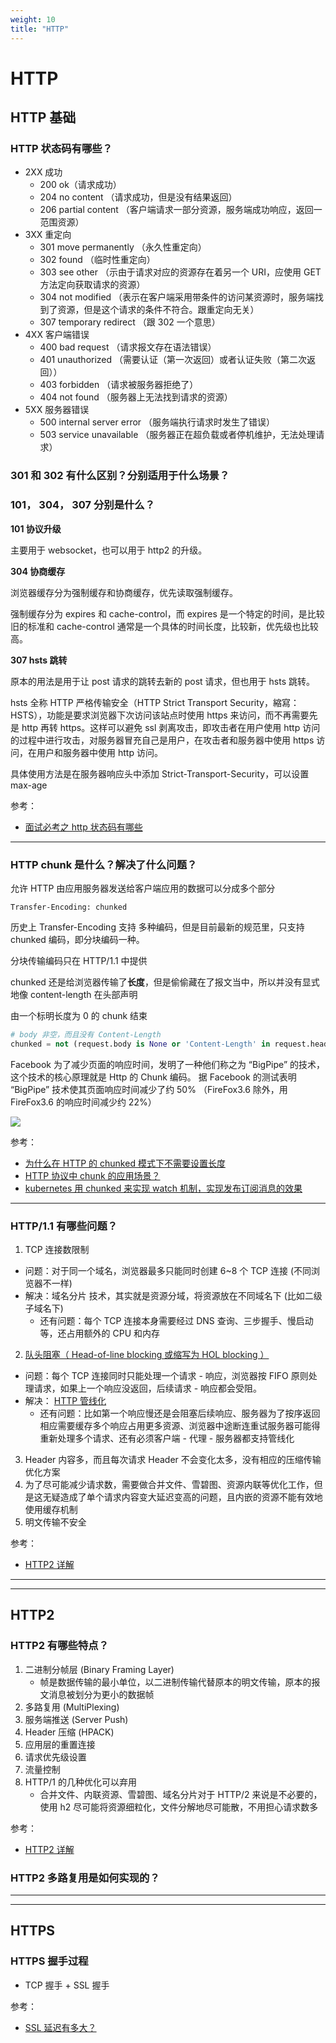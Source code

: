 ```yaml
---
weight: 10
title: "HTTP"
---
```


# HTTP

## HTTP 基础

### HTTP 状态码有哪些？

- 2XX 成功
  - 200 ok（请求成功）
  - 204 no content （请求成功，但是没有结果返回）
  - 206 partial content （客户端请求一部分资源，服务端成功响应，返回一范围资源）
- 3XX 重定向
  - 301 move permanently （永久性重定向）
  - 302 found （临时性重定向）
  - 303 see other （示由于请求对应的资源存在着另一个 URI，应使用 GET 方法定向获取请求的资源）
  - 304 not modified （表示在客户端采用带条件的访问某资源时，服务端找到了资源，但是这个请求的条件不符合。跟重定向无关）
  - 307 temporary redirect （跟 302 一个意思）
- 4XX 客户端错误
  - 400 bad request （请求报文存在语法错误）
  - 401 unauthorized （需要认证（第一次返回）或者认证失败（第二次返回））
  - 403 forbidden （请求被服务器拒绝了）
  - 404 not found （服务器上无法找到请求的资源）
- 5XX 服务器错误
  - 500 internal server error （服务端执行请求时发生了错误）
  - 503 service unavailable （服务器正在超负载或者停机维护，无法处理请求）

### 301 和 302 有什么区别？分别适用于什么场景？

### 101， 304， 307 分别是什么？

**101 协议升级**

主要用于 websocket，也可以用于 http2 的升级。

**304 协商缓存**

浏览器缓存分为强制缓存和协商缓存，优先读取强制缓存。

强制缓存分为 expires 和 cache-control，而 expires 是一个特定的时间，是比较旧的标准和 cache-control 通常是一个具体的时间长度，比较新，优先级也比较高。

**307 hsts 跳转**

原本的用法是用于让 post 请求的跳转去新的 post 请求，但也用于 hsts 跳转。

hsts 全称 HTTP 严格传输安全（HTTP Strict Transport Security，縮寫：HSTS），功能是要求浏览器下次访问该站点时使用 https 来访问，而不再需要先是 http 再转 https。这样可以避免 ssl 剥离攻击，即攻击者在用户使用 http 访问的过程中进行攻击，对服务器冒充自己是用户，在攻击者和服务器中使用 https 访问，在用户和服务器中使用 http 访问。

具体使用方法是在服务器响应头中添加 Strict-Transport-Security，可以设置 max-age

参考：

- [面试必考之 http 状态码有哪些](http://hpoenixf.com/%E9%9D%A2%E8%AF%95%E5%BF%85%E8%80%83%E4%B9%8Bhttp%E7%8A%B6%E6%80%81%E7%A0%81%E6%9C%89%E5%93%AA%E4%BA%9B.html)

---

### HTTP chunk 是什么？解决了什么问题？

允许 HTTP 由应用服务器发送给客户端应用的数据可以分成多个部分

`Transfer-Encoding: chunked`

历史上 Transfer-Encoding 支持 多种编码，但是目前最新的规范里，只支持 chunked 编码，即分块编码一种。

分块传输编码只在 HTTP/1.1 中提供

chunked 还是给浏览器传输了**长度**，但是偷偷藏在了报文当中，所以并没有显式地像 content-length 在头部声明

由一个标明长度为 0 的 chunk 结束

```python
# body 非空，而且没有 Content-Length
chunked = not (request.body is None or 'Content-Length' in request.headers)
```

Facebook 为了减少页面的响应时间，发明了一种他们称之为 “BigPipe” 的技术，这个技术的核心原理就是 Http 的 Chunk 编码。
据 Facebook 的测试表明 “BigPipe” 技术使其页面响应时间减少了约 50% （FireFox3.6 除外，用 FireFox3.6 的响应时间减少约 22%）

![](https://cdn.jsdelivr.net/gh/ikingye/imagehost/picgo/20200720191554.png)

参考：

- [为什么在 HTTP 的 chunked 模式下不需要设置长度](https://zhuanlan.zhihu.com/p/65816404)
- [HTTP 协议中 chunk 的应用场景？](https://www.zhihu.com/question/26495136)
- [kubernetes 用 chunked 来实现 watch 机制，实现发布订阅消息的效果](https://kubernetes.io/docs/reference/using-api/api-concepts/#efficient-detection-of-changes)

---

### HTTP/1.1 有哪些问题？

1. TCP 连接数限制

- 问题：对于同一个域名，浏览器最多只能同时创建 6~8 个 TCP 连接 (不同浏览器不一样)
- 解决：域名分片 技术，其实就是资源分域，将资源放在不同域名下 (比如二级子域名下)
  - 还有问题：每个 TCP 连接本身需要经过 DNS 查询、三步握手、慢启动等，还占用额外的 CPU 和内存

2. [队头阻塞（ Head-of-line blocking 或缩写为 HOL blocking ）](https://www.wikiwand.com/zh-cn/%E9%98%9F%E5%A4%B4%E9%98%BB%E5%A1%9E)

- 问题：每个 TCP 连接同时只能处理一个请求 - 响应，浏览器按 FIFO 原则处理请求，如果上一个响应没返回，后续请求 - 响应都会受阻。
- 解决： [HTTP 管线化](https://www.wikiwand.com/zh-cn/HTTP%E7%AE%A1%E7%B7%9A%E5%8C%96)
  - 还有问题：比如第一个响应慢还是会阻塞后续响应、服务器为了按序返回相应需要缓存多个响应占用更多资源、浏览器中途断连重试服务器可能得重新处理多个请求、还有必须客户端 - 代理 - 服务器都支持管线化

3. Header 内容多，而且每次请求 Header 不会变化太多，没有相应的压缩传输优化方案
4. 为了尽可能减少请求数，需要做合并文件、雪碧图、资源内联等优化工作，但是这无疑造成了单个请求内容变大延迟变高的问题，且内嵌的资源不能有效地使用缓存机制
5. 明文传输不安全

参考：

- [HTTP2 详解](https://blog.wangriyu.wang/2018/05-HTTP2.html)

---

---

## HTTP2

### HTTP2 有哪些特点？

1. 二进制分帧层 (Binary Framing Layer)
   - 帧是数据传输的最小单位，以二进制传输代替原本的明文传输，原本的报文消息被划分为更小的数据帧
2. 多路复用 (MultiPlexing)
3. 服务端推送 (Server Push)
4. Header 压缩 (HPACK)
5. 应用层的重置连接
6. 请求优先级设置
7. 流量控制
8. HTTP/1 的几种优化可以弃用
   - 合并文件、内联资源、雪碧图、域名分片对于 HTTP/2 来说是不必要的，使用 h2 尽可能将资源细粒化，文件分解地尽可能散，不用担心请求数多

参考：

- [HTTP2 详解](https://blog.wangriyu.wang/2018/05-HTTP2.html)

### HTTP2 多路复用是如何实现的？

---

---

## HTTPS

### HTTPS 握手过程

- TCP 握手 + SSL 握手

参考：

- [SSL 延迟有多大？](http://www.ruanyifeng.com/blog/2014/09/ssl-latency.html)

